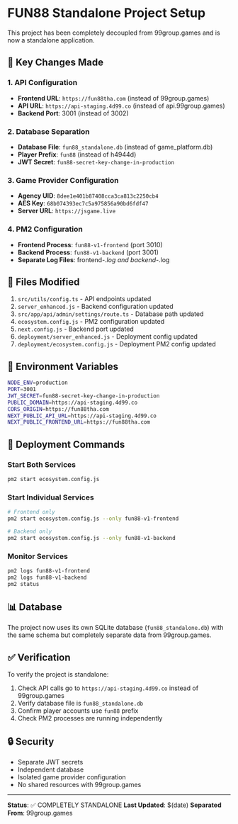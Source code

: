 # FUN88 Standalone Project Setup

This project has been completely decoupled from 99group.games and is now a standalone application.

## 🚀 Key Changes Made

### 1. API Configuration
- **Frontend URL**: `https://fun88tha.com` (instead of 99group.games)
- **API URL**: `https://api-staging.4d99.co` (instead of api.99group.games)
- **Backend Port**: 3001 (instead of 3002)

### 2. Database Separation
- **Database File**: `fun88_standalone.db` (instead of game_platform.db)
- **Player Prefix**: `fun88` (instead of h4944d)
- **JWT Secret**: `fun88-secret-key-change-in-production`

### 3. Game Provider Configuration
- **Agency UID**: `8dee1e401b87408cca3ca813c2250cb4`
- **AES Key**: `68b074393ec7c5a975856a90bd6fdf47`
- **Server URL**: `https://jsgame.live`

### 4. PM2 Configuration
- **Frontend Process**: `fun88-v1-frontend` (port 3010)
- **Backend Process**: `fun88-v1-backend` (port 3001)
- **Separate Log Files**: frontend-*.log and backend-*.log

## 📁 Files Modified

1. `src/utils/config.ts` - API endpoints updated
2. `server_enhanced.js` - Backend configuration updated
3. `src/app/api/admin/settings/route.ts` - Database path updated
4. `ecosystem.config.js` - PM2 configuration updated
5. `next.config.js` - Backend port updated
6. `deployment/server_enhanced.js` - Deployment config updated
7. `deployment/ecosystem.config.js` - Deployment PM2 config updated

## 🔧 Environment Variables

```bash
NODE_ENV=production
PORT=3001
JWT_SECRET=fun88-secret-key-change-in-production
PUBLIC_DOMAIN=https://api-staging.4d99.co
CORS_ORIGIN=https://fun88tha.com
NEXT_PUBLIC_API_URL=https://api-staging.4d99.co
NEXT_PUBLIC_FRONTEND_URL=https://fun88tha.com
```

## 🚀 Deployment Commands

### Start Both Services
```bash
pm2 start ecosystem.config.js
```

### Start Individual Services
```bash
# Frontend only
pm2 start ecosystem.config.js --only fun88-v1-frontend

# Backend only  
pm2 start ecosystem.config.js --only fun88-v1-backend
```

### Monitor Services
```bash
pm2 logs fun88-v1-frontend
pm2 logs fun88-v1-backend
pm2 status
```

## 📊 Database

The project now uses its own SQLite database (`fun88_standalone.db`) with the same schema but completely separate data from 99group.games.

## ✅ Verification

To verify the project is standalone:

1. Check API calls go to `https://api-staging.4d99.co` instead of 99group.games
2. Verify database file is `fun88_standalone.db`
3. Confirm player accounts use `fun88` prefix
4. Check PM2 processes are running independently

## 🔒 Security

- Separate JWT secrets
- Independent database
- Isolated game provider configuration
- No shared resources with 99group.games

---

**Status**: ✅ COMPLETELY STANDALONE
**Last Updated**: $(date)
**Separated From**: 99group.games
